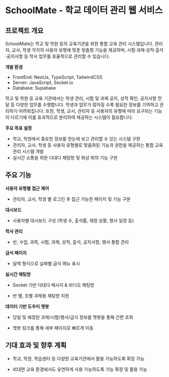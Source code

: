 # SchoolMate - 학교 데이터 관리 웹 서비스


## 프로젝트 개요
SchoolMate는 학교 및 학원 등의 교육기관을 위한 통합 교육 관리 시스템입니다.
관리자, 교사, 학생 각각의 사용자 유형에 맞춘 맞춤형 기능을 제공하며, 시험·과제·성적·출석·공지사항 등 학사 업무를 효율적으로 관리할 수 있습니다.

**개발 환경** 

- FrontEnd: NextJs, TypeScript, TailwindCSS
- Server: JavaScript, Socket.io
- Database: Supabase

학교 및 학원 등 교육 기관에서는 학생 관리, 시험 및 과제 공지, 성적 확인, 공지사항 전달 등 다양한 업무를 수행합니다. 학생과 업무가 많아질 수록 필요한 정보를 기억하고 관리하기 어려워집니다. 또한, 학생, 교사, 관리자 등 사용자의 유형에 따라 요구되는 기능이 다르기에 이를 효과적으로 분리하여 제공하는 시스템이 필요합니다. 

**주요 목표 설정** 

- 학교, 학원에서 중요한 정보를 한눈에 보고 관리할 수 있는 시스템 구현
- 관리자, 교사, 학생 등 사용자 유형별로 맞춤화된 기능과 권한을 제공하는 통합 교육 관리 시스템 개발
- 실시간 소통을 위한 다대다 채팅방 및 화상 회의 기능 구현


## 주요 기능
**사용자 유형별 접근 제어**

- 관리자, 교사, 학생 별 로그인 후 접근 가능한 페이지 및 기능 구분

**대시보드**

- 사용자별 대시보드 구성 (학생 수, 출석률, 재정 상황, 행사 일정 등)

**학사 관리**

- 반, 수업, 과목, 시험, 과제, 성적, 출석, 공지사항, 행사 통합 관리

**급식 페이지**

- 달력 형식으로 날짜별 급식 메뉴 표시

**실시간 채팅방**

- Socket 기반 다대다 메시지 & 비디오 채팅방 

- 반 별, 조별 과제용 채팅방 지원

**데이터 기반 도우미 챗봇**

- 당일 및 예정된 과제/시험/행사/급식 정보를 챗봇을 통해 간편 조회

- 챗봇 링크를 통해 세부 페이지로 빠르게 이동

## 기대 효과 및 향후 계획
- 학교, 학원, 학습센터 등 다양한 교육기관에서 활용 가능하도록 확장 가능 

- 비대면 교육 환경에서도 유연하게 사용 가능하도록 기능 확장 및 활용 가능

